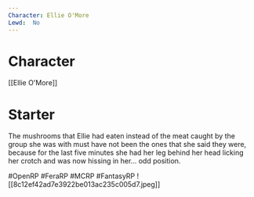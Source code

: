 ```yaml
---
Character: Ellie O'More
Lewd:  No
---
```

# Character
[[Ellie O'More]]

# Starter
The mushrooms that Ellie had eaten instead of the meat caught by the group she was with must have not been the ones that she said they were, because for the last five minutes she had her leg behind her head licking her crotch and was now hissing in her... odd position.

#OpenRP #FeraRP #MCRP #FantasyRP
![[8c12ef42ad7e3922be013ac235c005d7.jpeg]]
